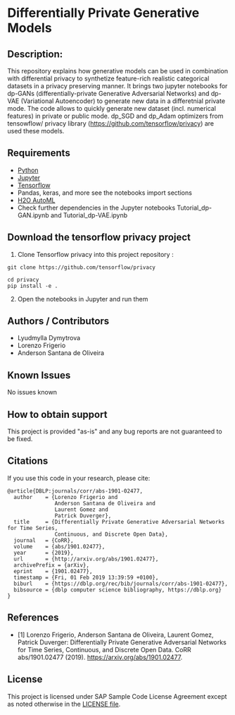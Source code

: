 # Differentially Private Generative Models

## Description:
This repository explains how generative models can be used in combination with differential privacy to synthetize feature-rich realistic categorical datasets in a privacy preserving manner. It brings two jupyter notebooks for dp-GANs (differentially-private Generative Adversarial Networks) and dp-VAE (Variational Autoencoder) to generate new data in a differetnial private mode. The code allows to quickly generate new dataset (incl. numerical features) in private or public mode. dp_SGD and dp_Adam optimizers from tensowflow/ privacy library (https://github.com/tensorflow/privacy) are used these models. 

## Requirements
- [Python](https://www.python.org/)
- [Jupyter](https://jupyter.org/)
- [Tensorflow](https://github.com/tensorflow)
- Pandas, keras, and more see the notebooks import sections
- [H2O AutoML](http://docs.h2o.ai/h2o/latest-stable/h2o-docs/automl.html)
- Check further dependencies in the Jupyter notebooks Tutorial_dp-GAN.ipynb and Tutorial_dp-VAE.ipynb

## Download the tensorflow privacy project
1. Clone Tensorflow privacy into this project repository :
```
git clone https://github.com/tensorflow/privacy

cd privacy
pip install -e .
```


2. Open the notebooks in Jupyter and run them


## Authors / Contributors

 - Lyudmylla Dymytrova
 - Lorenzo Frigerio
 - Anderson Santana de Oliveira
 
## Known Issues
No issues known


## How to obtain support
This project is provided "as-is" and any bug reports are not guaranteed to be fixed.


## Citations
If you use this code in your research,
please cite:

```
@article{DBLP:journals/corr/abs-1901-02477,
  author    = {Lorenzo Frigerio and
               Anderson Santana de Oliveira and
               Laurent Gomez and
               Patrick Duverger},
  title     = {Differentially Private Generative Adversarial Networks for Time Series,
               Continuous, and Discrete Open Data},
  journal   = {CoRR},
  volume    = {abs/1901.02477},
  year      = {2019},
  url       = {http://arxiv.org/abs/1901.02477},
  archivePrefix = {arXiv},
  eprint    = {1901.02477},
  timestamp = {Fri, 01 Feb 2019 13:39:59 +0100},
  biburl    = {https://dblp.org/rec/bib/journals/corr/abs-1901-02477},
  bibsource = {dblp computer science bibliography, https://dblp.org}
}
```

## References
- [1] Lorenzo Frigerio, Anderson Santana de Oliveira, Laurent Gomez, Patrick Duverger:
Differentially Private Generative Adversarial Networks for Time Series, Continuous, and Discrete Open Data. CoRR abs/1901.02477 (2019). https://arxiv.org/abs/1901.02477.


## License

This project is licensed under SAP Sample Code License Agreement except as noted otherwise in the [LICENSE file](LICENSE).